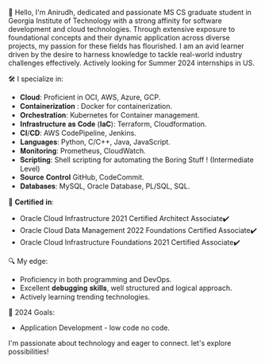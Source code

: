 👋 Hello, I'm Anirudh, dedicated and passionate MS CS graduate student in Georgia Institute of Technology with a strong affinity for software development and cloud technologies. Through extensive exposure to foundational concepts and their dynamic application across diverse projects, my passion for these fields has flourished. I am an avid learner driven by the desire to harness knowledge to tackle real-world industry challenges effectively. Actively looking for Summer 2024 internships in US.
 
🛠️ I specialize in: 

- 𝐂𝐥𝐨𝐮𝐝: Proficient in OCI, AWS, Azure, GCP. 
- 𝐂𝐨𝐧𝐭𝐚𝐢𝐧𝐞𝐫𝐢𝐳𝐚𝐭𝐢𝐨𝐧 : Docker for containerization.
- 𝐎𝐫𝐜𝐡𝐞𝐬𝐭𝐫𝐚𝐭𝐢𝐨𝐧: Kubernetes for Container management.
- 𝐈𝐧𝐟𝐫𝐚𝐬𝐭𝐫𝐮𝐜𝐭𝐮𝐫𝐞 𝐚𝐬 𝐂𝐨𝐝𝐞 (𝐈𝐚𝐂): Terraform, Cloudformation.
- 𝐂𝐈/𝐂𝐃: AWS CodePipeline, Jenkins.
- 𝐋𝐚𝐧𝐠𝐮𝐚𝐠𝐞𝐬: Python, C/C++, Java, JavaScript.
- 𝐌𝐨𝐧𝐢𝐭𝐨𝐫𝐢𝐧𝐠: Prometheus, CloudWatch.
- 𝐒𝐜𝐫𝐢𝐩𝐭𝐢𝐧𝐠: Shell scripting for automating the Boring Stuff ! (Intermediate Level)
- 𝐒𝐨𝐮𝐫𝐜𝐞 𝐂𝐨𝐧𝐭𝐫𝐨𝐥 GitHub, CodeCommit.
- 𝐃𝐚𝐭𝐚𝐛𝐚𝐬𝐞𝐬: MySQL, Oracle Database, PL/SQL, SQL.

📜 𝐂𝐞𝐫𝐭𝐢𝐟𝐢𝐞𝐝 𝐢𝐧:

- Oracle Cloud Infrastructure 2021 Certified Architect Associate✔️
- Oracle Cloud Data Management 2022 Foundations Certified Associate✔️
- Oracle Cloud Infrastructure Foundations 2021 Certified Associate✔️ 


🔍 My edge:

- Proficiency in both programming and DevOps.
- Excellent 𝐝𝐞𝐛𝐮𝐠𝐠𝐢𝐧𝐠 𝐬𝐤𝐢𝐥𝐥𝐬, well structured and logical approach.
- Actively learning trending technologies.

🚀 2024 Goals:

- Application Development - low code no code.

I'm passionate about technology and eager to connect. let's explore possibilities!
